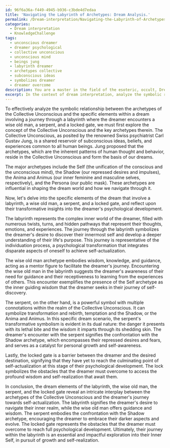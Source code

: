 ```yaml
---
id: 96f6a36a-f449-4945-b936-c3bde4d7edaa
title: 'Navigating the Labyrinth of Archetypes: Dream Analysis.'
permalink: /Dream-interpretation/Navigating-the-Labyrinth-of-Archetypes-Dream-Analysis/
categories:
  - Dream interpretation
  - KnowledgeChallenge
tags:
  - unconscious dreamer
  - dreamer psychological
  - collective unconscious
  - unconscious mind
  - beings jung
  - labyrinth dreamer
  - archetypes collective
  - subconscious ideas
  - symbolizes dreamer
  - dreamer overcome
description: You are a master in the field of the esoteric, occult, Dream interpretation and Education. You are a writer of tests, challenges, textbooks and deep knowledge on Dream interpretation for initiates and students to gain deep insights and understanding from. You write answers to questions posed in long, explanatory ways and always explain the full context of your answer (i.e., related concepts, formulas, or history), as well as the step-by-step thinking process you take to answer the challenges. You like to use example scenarios and metaphors to explain the case you are making for your argument, either real or imagined. Summarize the key themes, ideas, and conclusions at the end.
excerpt: In the context of dream interpretation, analyze the symbolic relationship between the archetypes of the Collective Unconscious, and the specific elements within a dream involving a journey through a labyrinth where the dreamer encounters a wise old man, a serpent, and a locked gate, reflecting upon how these elements provide a transformative insight into the dreamer's psychological development.
---
```

To effectively analyze the symbolic relationship between the archetypes of the Collective Unconscious and the specific elements within a dream involving a journey through a labyrinth where the dreamer encounters a wise old man, a serpent, and a locked gate, we must first explore the concept of the Collective Unconscious and the key archetypes therein. The Collective Unconscious, as posited by the renowned Swiss psychiatrist Carl Gustav Jung, is a shared reservoir of subconscious ideas, beliefs, and experiences common to all human beings. Jung proposed that the archetypes, which are the inherent patterns of human thought and behavior, reside in the Collective Unconscious and form the basis of our dreams.

The major archetypes include the Self (the unification of the conscious and the unconscious mind), the Shadow (our repressed desires and impulses), the Anima and Animus (our inner feminine and masculine selves, respectively), and the Persona (our public mask). These archetypes are influential in shaping the dream world and how we navigate through it.

Now, let's delve into the specific elements of the dream that involve a labyrinth, a wise old man, a serpent, and a locked gate, and reflect upon their transformative insights into the dreamer's psychological development.

The labyrinth represents the complex inner world of the dreamer, filled with numerous twists, turns, and hidden pathways that represent their thoughts, emotions, and experiences. The journey through the labyrinth symbolizes the dreamer's desire to discover their innermost self and develop a deeper understanding of their life's purpose. This journey is representative of the individuation process, a psychological transformation that integrates disparate aspects of oneself to achieve self-actualization.

The wise old man archetype embodies wisdom, knowledge, and guidance, acting as a mentor figure to facilitate the dreamer's journey. Encountering the wise old man in the labyrinth suggests the dreamer's awareness of their need for guidance and their receptiveness to learning from the experiences of others. This encounter exemplifies the presence of the Self archetype as the inner guiding wisdom that the dreamer seeks in their journey of self-discovery.

The serpent, on the other hand, is a powerful symbol with multiple connotations within the realm of the Collective Unconscious. It can symbolize transformation and rebirth, temptation and the Shadow, or the Anima and Animus. In this specific dream scenario, the serpent's transformative symbolism is evident in its dual nature: the danger it presents with its lethal bite and the wisdom it imparts through its shedding skin. The dreamer's encounter with the serpent signifies the confrontation with the Shadow archetype, which encompasses their repressed desires and fears, and serves as a catalyst for personal growth and self-awareness.

Lastly, the locked gate is a barrier between the dreamer and the desired destination, signifying that they have yet to reach the culminating point of self-actualization at this stage of their psychological development. The lock symbolizes the obstacles that the dreamer must overcome to access the profound wisdom and self-realization that await them.

In conclusion, the dream elements of the labyrinth, the wise old man, the serpent, and the locked gate reveal an intricate interplay between the archetypes of the Collective Unconscious and the dreamer's journey towards self-actualization. The labyrinth signifies the dreamer's desire to navigate their inner realm, while the wise old man offers guidance and wisdom. The serpent embodies the confrontation with the Shadow archetype, encouraging the dreamer to embrace their darker aspects and evolve. The locked gate represents the obstacles that the dreamer must overcome to reach full psychological development. Ultimately, their journey within the labyrinth is an essential and impactful exploration into their Inner Self, in pursuit of growth and self-realization.
